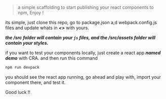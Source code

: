 > a simple scaffolding to start publishing your react components to npm, Enjoy !

its simple, just clone this repo, go to package.json a,d webpack.config.js files and update whats in ***<>*** with yours.

***the /src folder will contain your ```js``` files, and the /src/assets folder will contain your styles.***

if you want to test your components locally, just create a react app ***named demo*** with CRA. and then run this command

```bash
npm run devpack
```

you should see the react app running, go ahead and play with, import your component there, and test it.

Good luck !!
